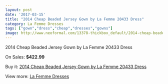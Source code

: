 ```yaml
---
layout: post
date: '2017-03-15'
title: "2014 Cheap Beaded Jersey Gown by La Femme 20433 Dress"
category: La Femme Dresses
tags: ["gown","dress","cheap","dresses","gowns"]
image: http://www.neoformal.com/13378-thickbox_default/2014-cheap-beaded-jersey-gown-by-la-femme-20433-dress.jpg
---
```

2014 Cheap Beaded Jersey Gown by La Femme 20433 Dress

On Sales: **$422.99**
<a href="https://www.neoformal.com/en/la-femme-dresses-2014/4646-2014-cheap-beaded-jersey-gown-by-la-femme-20433-dress.html"><amp-img layout="responsive" width="600" height="600" src="//www.neoformal.com/13378-thickbox_default/2014-cheap-beaded-jersey-gown-by-la-femme-20433-dress.jpg" alt="2014 Cheap Beaded Jersey Gown by La Femme 20433 Dress 0" /></a>
<a href="https://www.neoformal.com/en/la-femme-dresses-2014/4646-2014-cheap-beaded-jersey-gown-by-la-femme-20433-dress.html"><amp-img layout="responsive" width="600" height="600" src="//www.neoformal.com/13379-thickbox_default/2014-cheap-beaded-jersey-gown-by-la-femme-20433-dress.jpg" alt="2014 Cheap Beaded Jersey Gown by La Femme 20433 Dress 1" /></a>
<a href="https://www.neoformal.com/en/la-femme-dresses-2014/4646-2014-cheap-beaded-jersey-gown-by-la-femme-20433-dress.html"><amp-img layout="responsive" width="600" height="600" src="//www.neoformal.com/13380-thickbox_default/2014-cheap-beaded-jersey-gown-by-la-femme-20433-dress.jpg" alt="2014 Cheap Beaded Jersey Gown by La Femme 20433 Dress 2" /></a>

Buy it: [2014 Cheap Beaded Jersey Gown by La Femme 20433 Dress](https://www.neoformal.com/en/la-femme-dresses-2014/4646-2014-cheap-beaded-jersey-gown-by-la-femme-20433-dress.html "2014 Cheap Beaded Jersey Gown by La Femme 20433 Dress")

View more: [La Femme Dresses](https://www.neoformal.com/en/56-la-femme-dresses-2014 "La Femme Dresses")
